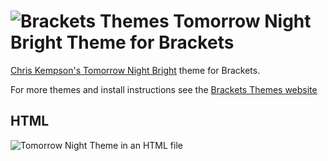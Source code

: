 ![Brackets Themes](https://github.com/gbraad/TomorrowNightBright/blob/master/bracket-themes-icon-100x99.png) Tomorrow Night Bright Theme for Brackets
=========

[Chris Kempson's Tomorrow Night Bright](https://github.com/chriskempson/tomorrow-theme) theme for Brackets.

For more themes and install instructions see the [Brackets Themes website](http://brackets-themes.github.io/)

## HTML
![Tomorrow Night Theme in an HTML file](https://github.com/gbraad/TomorrowNightBright/blob/master/tomorrow-night-bright-screenshot-html.png)
